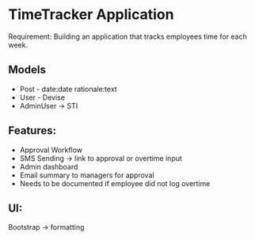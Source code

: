 # TimeTracker Application

Requirement: Building an application that tracks employees time for each week.

## Models
- Post - date:date rationale:text
- User - Devise
- AdminUser -> STI

## Features:
- Approval Workflow
- SMS Sending -> link to approval or overtime input
- Admin dashboard
- Email summary to managers for approval
- Needs to be documented if employee did not log overtime

## UI:
Bootstrap -> formatting
